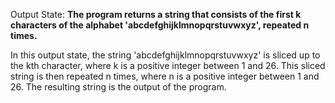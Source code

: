 Output State: **The program returns a string that consists of the first k characters of the alphabet 'abcdefghijklmnopqrstuvwxyz', repeated n times.**

In this output state, the string 'abcdefghijklmnopqrstuvwxyz' is sliced up to the kth character, where k is a positive integer between 1 and 26. This sliced string is then repeated n times, where n is a positive integer between 1 and 26. The resulting string is the output of the program.